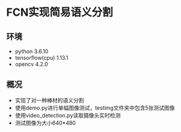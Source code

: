 # FCN实现简易语义分割

## 环境

- python 3.6.10  
- tensorflow(cpu) 1.13.1
- opencv 4.2.0

## 概况

- 实现了对一种棒材的语义分割
- 使用demo.py进行单幅图像测试，testimg文件夹中包含5张测试图像
- 使用video_detection.py读取摄像头实时检测
- 测试图像为大小640*480
